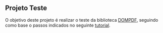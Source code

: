 ## Projeto Teste

O objetivo deste projeto é realizar o teste da biblioteca [DOMPDF](https://github.com/barryvdh/laravel-dompdf), seguindo como base o passos indicados no seguinte [tutorial](https://appdividend.com/2022/02/28/generate-pdf-in-laravel/).
